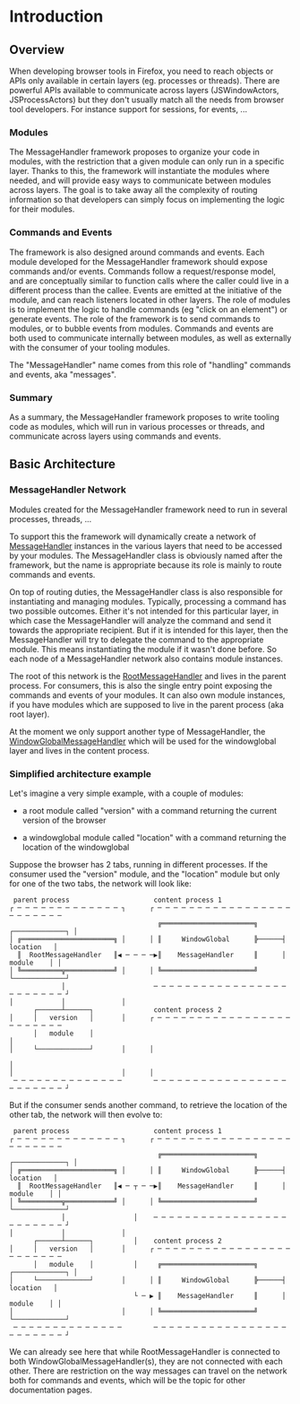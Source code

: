 # Introduction

## Overview

When developing browser tools in Firefox, you need to reach objects or APIs only available in certain layers (eg. processes or threads). There are powerful APIs available to communicate across layers (JSWindowActors, JSProcessActors) but they don't usually match all the needs from browser tool developers. For instance support for sessions, for events, ...

### Modules

The MessageHandler framework proposes to organize your code in modules, with the restriction that a given module can only run in a specific layer. Thanks to this, the framework will instantiate the modules where needed, and will provide easy ways to communicate between modules across layers. The goal is to take away all the complexity of routing information so that developers can simply focus on implementing the logic for their modules.

### Commands and Events

The framework is also designed around commands and events. Each module developed for the MessageHandler framework should expose commands and/or events. Commands follow a request/response model, and are conceptually similar to function calls where the caller could live in a different process than the callee. Events are emitted at the initiative of the module, and can reach listeners located in other layers. The role of modules is to implement the logic to handle commands (eg "click on an element") or generate events. The role of the framework is to send commands to modules, or to bubble events from modules. Commands and events are both used to communicate internally between modules, as well as externally with the consumer of your tooling modules.

The "MessageHandler" name comes from this role of "handling" commands and events, aka "messages".

### Summary

As a summary, the MessageHandler framework proposes to write tooling code as modules, which will run in various processes or threads, and communicate across layers using commands and events.

## Basic Architecture

### MessageHandler Network

Modules created for the MessageHandler framework need to run in several processes, threads, ...

To support this the framework will dynamically create a network of [MessageHandler](https://searchfox.org/mozilla-central/source/remote/shared/messagehandler/MessageHandler.sys.mjs) instances in the various layers that need to be accessed by your modules. The MessageHandler class is obviously named after the framework, but the name is appropriate because its role is mainly to route commands and events.

On top of routing duties, the MessageHandler class is also responsible for instantiating and managing modules. Typically, processing a command has two possible outcomes. Either it's not intended for this particular layer, in which case the MessageHandler will analyze the command and send it towards the appropriate recipient. But if it is intended for this layer, then the MessageHandler will try to delegate the command to the appropriate module. This means instantiating the module if it wasn't done before. So each node of a MessageHandler network also contains module instances.

The root of this network is the [RootMessageHandler](https://searchfox.org/mozilla-central/source/remote/shared/messagehandler/RootMessageHandler.sys.mjs) and lives in the parent process. For consumers, this is also the single entry point exposing the commands and events of your modules. It can also own module instances, if you have modules which are supposed to live in the parent process (aka root layer).

At the moment we only support another type of MessageHandler, the [WindowGlobalMessageHandler](https://searchfox.org/mozilla-central/source/remote/shared/messagehandler/WindowGlobalMessageHandler.sys.mjs) which will be used for the windowglobal layer and lives in the content process.

### Simplified architecture example

Let's imagine a very simple example, with a couple of modules:

* a root module called "version" with a command returning the current version of the browser

* a windowglobal module called "location" with a command returning the location of the windowglobal

Suppose the browser has 2 tabs, running in different processes. If the consumer used the "version" module, and the "location" module but only for one of the two tabs, the network will look like:

```text
 parent process                     content process 1
┌ ─ ─ ─ ─ ─ ─ ─ ─ ─ ─ ─ ─ ─ ┐      ┌ ─ ─ ─ ─ ─ ─ ─ ─ ─ ─ ─ ─ ─ ─ ─ ─ ─ ─ ─ ─ ─ ─ ─ ─
                                     ╔═══════════════════════╗      ┌─────────────┐ │
│ ╔═══════════════════════╗ │      │ ║     WindowGlobal      ╠──────┤  location   │
  ║  RootMessageHandler   ║◀ ─ ─ ─ ─▶║    MessageHandler     ║      │   module    │ │
│ ╚══════════╦════════════╝ │      │ ╚═══════════════════════╝      └─────────────┘
             │                      ─ ─ ─ ─ ─ ─ ─ ─ ─ ─ ─ ─ ─ ─ ─ ─ ─ ─ ─ ─ ─ ─ ─ ─ ┘
│            │              │
      ┌──────┴──────┐               content process 2
│     │   version   │       │      ┌ ─ ─ ─ ─ ─ ─ ─ ─ ─ ─ ─ ─ ─ ─ ─ ─ ─ ─ ─ ─ ─ ─ ─ ─
      │   module    │                                                               │
│     └─────────────┘       │      │
                                                                                    │
│                           │      │
 ─ ─ ─ ─ ─ ─ ─ ─ ─ ─ ─ ─ ─ ─        ─ ─ ─ ─ ─ ─ ─ ─ ─ ─ ─ ─ ─ ─ ─ ─ ─ ─ ─ ─ ─ ─ ─ ─ ┘
```

But if the consumer sends another command, to retrieve the location of the other tab, the network will then evolve to:

```text
 parent process                     content process 1
┌ ─ ─ ─ ─ ─ ─ ─ ─ ─ ─ ─ ─ ─ ┐      ┌ ─ ─ ─ ─ ─ ─ ─ ─ ─ ─ ─ ─ ─ ─ ─ ─ ─ ─ ─ ─ ─ ─ ─ ─
                                     ╔═══════════════════════╗      ┌─────────────┐ │
│ ╔═══════════════════════╗ │      │ ║     WindowGlobal      ╠──────┤  location   │
  ║  RootMessageHandler   ║◀ ─ ┬ ─ ─▶║    MessageHandler     ║      │   module    │ │
│ ╚══════════╦════════════╝ │      │ ╚═══════════════════════╝      └─────────────┘
             │                 │    ─ ─ ─ ─ ─ ─ ─ ─ ─ ─ ─ ─ ─ ─ ─ ─ ─ ─ ─ ─ ─ ─ ─ ─ ┘
│            │              │
      ┌──────┴──────┐          │    content process 2
│     │   version   │       │      ┌ ─ ─ ─ ─ ─ ─ ─ ─ ─ ─ ─ ─ ─ ─ ─ ─ ─ ─ ─ ─ ─ ─ ─ ─
      │   module    │          │     ╔═══════════════════════╗      ┌─────────────┐ │
│     └─────────────┘       │      │ ║     WindowGlobal      ╠──────┤  location   │
                               └ ─ ▶ ║    MessageHandler     ║      │   module    │ │
│                           │      │ ╚═══════════════════════╝      └─────────────┘
 ─ ─ ─ ─ ─ ─ ─ ─ ─ ─ ─ ─ ─ ─        ─ ─ ─ ─ ─ ─ ─ ─ ─ ─ ─ ─ ─ ─ ─ ─ ─ ─ ─ ─ ─ ─ ─ ─ ┘
```

We can already see here that while RootMessageHandler is connected to both WindowGlobalMessageHandler(s), they are not connected with each other. There are restriction on the way messages can travel on the network both for commands and events, which will be the topic for other documentation pages.
